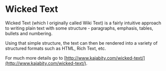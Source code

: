 # Wicked Text #

Wicked Text (which I originally called Wiki Text) is a fairly intuitive approach to writing plain text with some structure - paragraphs, emphasis, tables, bullets and numbering.  

Using that simple structure, the text can then be rendered into a variety of structured formats such as HTML, Rich Text, etc.

For much more details go to [http://www.kajabity.com/wicked-text/](http://www.kajabity.com/wicked-text/).

